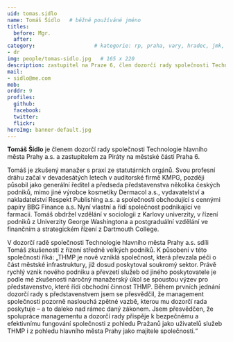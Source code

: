 ```yaml
---
uid: tomas.sidlo
name: Tomáš Šídlo  	# běžně používáné jméno
titles:
  before: Mgr.
  after: 
category:                 	# kategorie: rp, praha, vary, hradec, jmk, senat
- dr
img: people/tomas-sidlo.jpg   # 165 x 220
description: zastupitel na Praze 6, člen dozorčí rady společnosti Technologie hlavního města Prahy a.s.  	# kratký popis, max 160 znaků
mail: 
- sidlo@me.com
mob:
orddr: 9
profiles:
  github:       
  facebook:    
  twitter: 		  
  flickr:		  
heroImg: banner-default.jpg  
---
```


**Tomáš Šídlo** je členem dozorčí rady společnosti Technologie hlavního města Prahy a.s. a zastupitelem za Piráty na městské části Praha 6. 

Tomáš je zkušený manažer s praxí ze statutárních orgánů. Svou profesní dráhu začal v devadesátých letech v auditorské firmě KMPG, později působil jako generální ředitel a předseda představenstva několika českých podniků, mimo jiné výrobce kosmetiky Dermacol a.s., vydavatelství a nakladatelství Respekt Publishing a.s. a společnosti obchodující s cennými papíry BBG Finance a.s. Nyní vlastní a řídí společnost podnikající ve farmacii. Tomáš obdržel vzdělání v sociologii z Karlovy univerzity, v řízení podniků z Univerzity George Washingtona a postgraduální vzdělání ve finančním a strategickém řízení z Dartmouth College.

V dozorčí radě společnosti Technologie hlavního města Prahy a.s. sdíli Tomáš zkušenosti z řízení středně velkých podniků. K působení v této společnosti říká: „THMP je nově vzniklá společnost, která převzala péči o část městské infrastruktury, již dosud poskytoval soukromý sektor. Právě rychlý vznik nového podniku a převzetí služeb od jiného poskytovatele je podle mé zkušenosti náročný manažerský úkol se spoustou výzev pro představenstvo, které řídí obchodní činnost THMP. Během prvních jednání dozorčí rady s představenstvem jsem se přesvědčil, že management společnosti pozorně naslouchá zpětné vazbě, kterou mu dozorčí rada poskytuje – a to daleko nad rámec daný zákonem. Jsem přesvědčen, že spolupráce managementu a dozorčí rady přispěje k bezpečnému a efektivnímu fungování společnosti z pohledu Pražanů jako uživatelů služeb THMP i z pohledu hlavního města Prahy jako majitele společnosti.“

